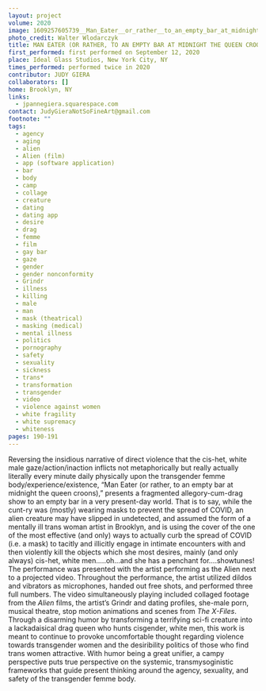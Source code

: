 ```yaml
---
layout: project
volume: 2020
image: 1609257605739__Man_Eater__or_rather__to_an_empty_bar_at_midnight_the_queen_croons_--Judy_Giera.jpg
photo_credit: Walter Wlodarczyk
title: MAN EATER (OR RATHER, TO AN EMPTY BAR AT MIDNIGHT THE QUEEN CROONS)
first_performed: first performed on September 12, 2020
place: Ideal Glass Studios, New York City, NY
times_performed: performed twice in 2020
contributor: JUDY GIERA
collaborators: []
home: Brooklyn, NY
links:
  - jpannegiera.squarespace.com
contact: JudyGieraNotSoFineArt@gmail.com
footnote: ""
tags:
  - agency
  - aging
  - alien
  - Alien (film)
  - app (software application)
  - bar
  - body
  - camp
  - collage
  - creature
  - dating
  - dating app
  - desire
  - drag
  - femme
  - film
  - gay bar
  - gaze
  - gender
  - gender nonconformity
  - Grindr
  - illness
  - killing
  - male
  - man
  - mask (theatrical)
  - masking (medical)
  - mental illness
  - politics
  - pornography
  - safety
  - sexuality
  - sickness
  - trans*
  - transformation
  - transgender
  - video
  - violence against women
  - white fragility
  - white supremacy
  - whiteness
pages: 190-191
---
```


Reversing the insidious narrative of direct violence that the cis-het, white male gaze/action/inaction inflicts not metaphorically but really actually literally every minute daily physically upon the transgender femme body/experience/existence, “Man Eater (or rather, to an empty bar at midnight the queen croons),” presents a fragmented allegory-cum-drag show to an empty bar in a very present-day world. That is to say, while the cunt-ry was (mostly) wearing masks to prevent the spread of COVID, an alien creature may have slipped in undetected, and assumed the form of a mentally ill trans woman artist in Brooklyn, and is using the cover of the one of the most effective (and only) ways to actually curb the spread of COVID (i.e. a mask) to tacitly and illicitly engage in intimate encounters with and then violently kill the objects which she most desires, mainly (and only always) cis-het, white men.….oh…and she has a penchant for….showtunes! The performance was presented with the artist performing as the Alien next to a projected video. Throughout the performance, the artist utilized dildos and vibrators as microphones, handed out free shots, and performed three full numbers. The video simultaneously playing included collaged footage from the _Alien_ films, the artist’s Grindr and dating profiles, she-male porn, musical theatre, stop motion animations and scenes from _The X-Files_. Through a disarming humor by transforming a terrifying sci-fi creature into a lackadaisical drag queen who hunts cisgender, white men, this work is meant to continue to provoke uncomfortable thought regarding violence towards transgender women and the desiribility politics of those who find trans women attractive. With humor being a great unifier, a campy perspective puts true perspective on the systemic, transmysoginistic frameworks that guide present thinking around the agency, sexuality, and safety of the transgender femme body.
